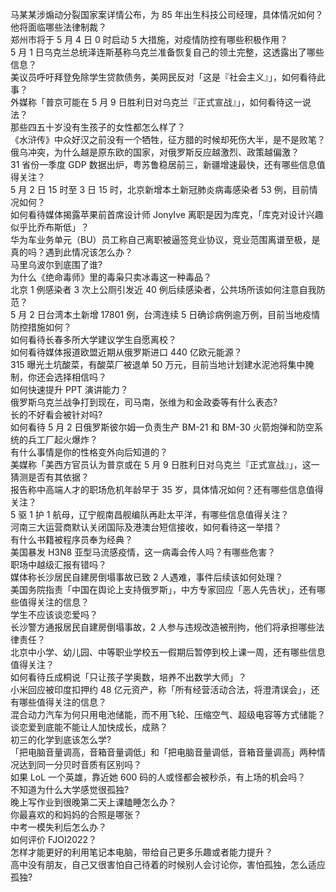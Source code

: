 马某某涉煽动分裂国家案详情公布，为 85 年出生科技公司经理，具体情况如何？他将面临哪些法律制裁？  
郑州市将于 5 月 4 日 0 时启动 5 大措施，对疫情防控有哪些积极作用？  
5 月 1 日乌克兰总统泽连斯基称乌克兰准备恢复自己的领土完整，这透露出了哪些信息？  
美议员呼吁拜登免除学生贷款债务，美网民反对「这是『社会主义』」，如何看待此事？  
外媒称「普京可能在 5 月 9 日胜利日对乌克兰『正式宣战』」，如何看待这一说法？  
那些四五十岁没有生孩子的女性都怎么样了？  
《水浒传》中众好汉之前没有一个牺牲，征方腊的时候却死伤大半，是不是败笔？  
俄乌冲突，为什么越是原东欧的国家，对俄罗斯反应越激烈、政策越偏激？  
31 省份一季度 GDP 数据出炉，粤苏鲁稳居前三，新疆增速最快，还有哪些信息值得关注？  
5 月 2 日 15 时至 3 日 15 时，北京新增本土新冠肺炎病毒感染者 53 例，目前情况如何？  
如何看待媒体揭露苹果前首席设计师 JonyIve 离职是因为库克，「库克对设计兴趣似乎比乔布斯低」？  
华为车业务单元（BU）员工称自己离职被逼签竞业协议，竞业范围离谱至极，是真的吗？遇到此情况该怎么办？  
马里乌波尔到底围了谁?  
为什么《绝命毒师》里的毒枭只卖冰毒这一种毒品？  
北京 1 例感染者 3 次上公厕引发近 40 例后续感染者，公共场所该如何注意自我防范？  
5 月 2 日台湾本土新增 17801 例，台湾连续 5 日确诊病例逾万例，目前当地疫情防控措施如何？  
如何看待长春多所大学建议学生自愿离校？  
如何看待媒体报道欧盟近期从俄罗斯进口 440 亿欧元能源？  
315 曝光土坑酸菜，有酸菜厂被退单 50 万元，目前当地计划建水泥池将集中腌制，你还会选择相信吗？  
如何快速提升 PPT 演讲能力？  
俄罗斯乌克兰战争打到现在，司马南，张维为和金政委等有什么表态?  
长的不好看会被针对吗?  
如何看待 5 月 2 日俄罗斯彼尔姆一负责生产 BM-21 和 BM-30 火箭炮弹和防空系统的兵工厂起火爆炸？  
有什么事情是你的性格变外向后知道的？  
美媒称「美西方官员认为普京或在 5 月 9 日胜利日对乌克兰『正式宣战』」，这一猜测是否有其依据？  
报告称中高端人才的职场危机年龄早于 35 岁，具体情况如何？还有哪些信息值得关注？  
5 驱 1 护 1 航母，辽宁舰南昌舰编队再赴太平洋，有哪些信息值得关注？  
河南三大运营商默认关闭国际及港澳台短信接收，如何看待这一举措？  
有什么书籍被程序员奉为经典？  
美国暴发 H3N8 亚型马流感疫情，这一病毒会传人吗？有哪些危害？  
职场中越级汇报有错吗？  
媒体称长沙居民自建房倒塌事故已致 2 人遇难，事件后续该如何处理？  
美国务院指责「中国在舆论上支持俄罗斯」，中方专家回应「恶人先告状」，还有哪些值得关注的信息？  
学生不应该谈恋爱吗？  
长沙警方通报居民自建房倒塌事故，2 人参与违规改造被刑拘，他们将承担哪些法律责任？  
北京中小学、幼儿园、中等职业学校五一假期后暂停到校上课一周，还有哪些信息值得关注？  
如何看待丘成桐说「只让孩子学奥数，培养不出数学大师」？  
小米回应被印度扣押约 48 亿元资产，称「所有经营活动合法，将澄清误会」，还有哪些值得关注的信息？  
混合动力汽车为何只用电池储能，而不用飞轮、压缩空气、超级电容等方式储能？  
谈恋爱到底能不能让人加快成长，成熟？  
初三的化学到底该怎么学?  
「把电脑音量调高，音箱音量调低」和「把电脑音量调低，音箱音量调高」两种情况达到同一分贝时音质有区别吗？  
如果 LoL 一个英雄，靠近她 600 码的人或怪都会被秒杀，有上场的机会吗？  
不知道为什么大学感觉很孤独?  
晚上写作业到很晚第二天上课瞌睡怎么办？  
你最喜欢的和妈妈的合照是哪张？  
中考一模失利后怎么办？  
如何评价 FJOI2022？  
怎样才能更好的利用笔记本电脑，带给自己更多乐趣或者能力提升？  
高中没有朋友，自己又很害怕自己待着的时候别人会讨论你，害怕孤独，怎么适应孤独?  
